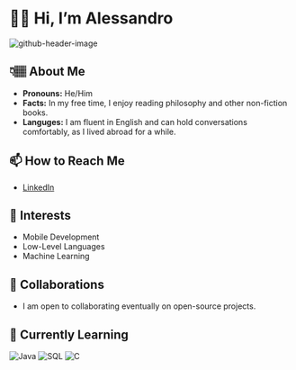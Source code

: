 # 👋🏽 Hi, I’m Alessandro

![github-header-image](https://github.com/paucare/paucare/assets/146753377/63d6b266-1f2d-4c49-b8dc-a1a88249732f)

## 👇🏽 About Me
- **Pronouns:** He/Him
- **Facts:** In my free time, I enjoy reading philosophy and other non-fiction books.
- **Languges:** I am fluent in English and can hold conversations comfortably, as I lived abroad for a while.

## 📫 How to Reach Me
- [LinkedIn](https://www.linkedin.com/in/alessandropaucar)
## 👀 Interests
- Mobile Development
- Low-Level Languages
- Machine Learning

## 💼 Collaborations
- I am open to collaborating eventually on open-source projects. 
## 🌱 Currently Learning
![Java](https://img.shields.io/badge/Java-007396?style=for-the-badge&logo=java&logoColor=white)
![SQL](https://img.shields.io/badge/SQL-4479A1?style=for-the-badge&logo=postgresql&logoColor=white)
![C](https://img.shields.io/badge/C-00599C?style=for-the-badge&logo=c&logoColor=white)


